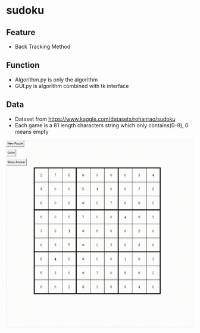# sudoku

## Feature
* Back Tracking Method

## Function
* Algorithm.py is only the algorithm
* GUI.py is algorithm combined with tk interface

## Data
* Dataset from https://www.kaggle.com/datasets/rohanrao/sudoku
* Each game is a 81 length characters string which only contains(0-9), 0 means empty

![Alt Text](./sudoku.gif)


